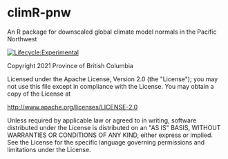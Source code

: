 # climR-pnw
An R package for downscaled global climate model normals in the Pacific Northwest

[![Lifecycle:Experimental](https://img.shields.io/badge/Lifecycle-Experimental-339999)](<Redirect-URL>)

Copyright 2021 Province of British Columbia

Licensed under the Apache License, Version 2.0 (the "License"); you may not use this file except in compliance with the License. You may obtain a copy of the License at

http://www.apache.org/licenses/LICENSE-2.0

Unless required by applicable law or agreed to in writing, software distributed under the License is distributed on an "AS IS" BASIS, WITHOUT WARRANTIES OR CONDITIONS OF ANY KIND, either express or implied. See the License for the specific language governing permissions and limitations under the License.
